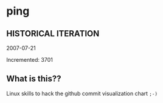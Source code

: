 # ping

## HISTORICAL ITERATION
2007-07-21

Incremented: 3701

## What is this?? 
Linux skills to hack the github commit visualization chart `;-)`
